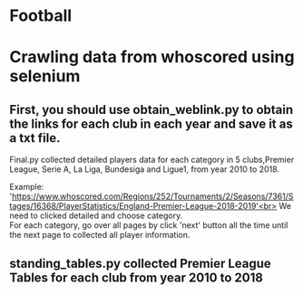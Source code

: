# Football
Crawling data from whoscored using selenium
==============
First, you should use obtain_weblink.py to obtain the links for each club in each year and save it as a txt file.<br>
---------------
Final.py collected detailed players data for each category in 5 clubs,Premier League, Serie A, La Liga, Bundesiga and Ligue1, from year 2010 to 2018.<br>

Example: 'https://www.whoscored.com/Regions/252/Tournaments/2/Seasons/7361/Stages/16368/PlayerStatistics/England-Premier-League-2018-2019'<br>
We need to clicked detailed and choose category.<br>
For each category, go over all pages by click 'next' button all the time until the next page to collected all player information.<br>

standing_tables.py collected Premier League Tables for each club from year 2010 to 2018 <br>
----------------

